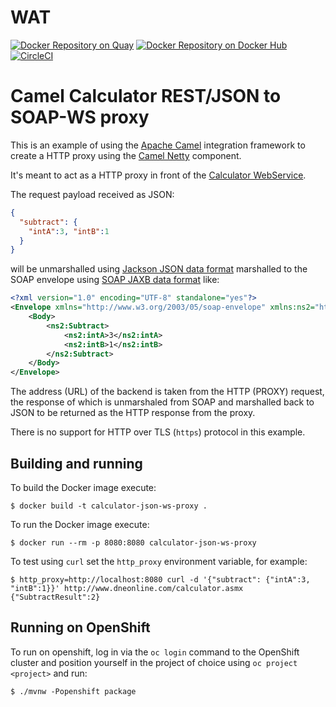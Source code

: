 # WAT

[![Docker Repository on Quay](https://quay.io/repository/zregvart/calculator-json-ws-proxy/status "Docker Repository on Quay")](https://quay.io/repository/zregvart/calculator-json-ws-proxy) [![Docker Repository on Docker Hub](https://img.shields.io/docker/automated/zregvart/calculator-json-ws-proxy.svg "Docker Repository on Docker Hub")](https://hub.docker.com/r/zregvart/calculator-json-ws-proxy) [![CircleCI](https://circleci.com/gh/zregvart/calculator-json-ws-proxy.svg?style=svg)](https://circleci.com/gh/zregvart/calculator-json-ws-proxy)

# Camel Calculator REST/JSON to SOAP-WS proxy

This is an example of using the [Apache Camel](https://camel.apache.org/)
integration framework to create a HTTP proxy using the [Camel Netty](https://camel.apache.org/components/latest/netty-http-component.html)
component.

It's meant to act as a HTTP proxy in front of the [Calculator WebService](http://www.dneonline.com/calculator.asmx).

The request payload received as JSON:

```json
{
  "subtract": {
    "intA":3, "intB":1
  }
}
```

will be unmarshalled using [Jackson JSON data format](https://camel.apache.org/components/latest/json-jackson-dataformat.html) marshalled to the SOAP envelope using [SOAP JAXB data format](https://camel.apache.org/components/latest/soapjaxb-dataformat.html) like:

```xml
<?xml version="1.0" encoding="UTF-8" standalone="yes"?>
<Envelope xmlns="http://www.w3.org/2003/05/soap-envelope" xmlns:ns2="http://tempuri.org/">
    <Body>
        <ns2:Subtract>
            <ns2:intA>3</ns2:intA>
            <ns2:intB>1</ns2:intB>
        </ns2:Subtract>
    </Body>
</Envelope>
```

The address (URL) of the backend is taken from the HTTP (PROXY) request, the response of which is unmarshaled from SOAP and marshalled back to JSON to be returned as the HTTP response from the proxy.

There is no support for HTTP over TLS (`https`) protocol in this example.

## Building and running

To build the Docker image execute:

    $ docker build -t calculator-json-ws-proxy .

To run the Docker image execute:

    $ docker run --rm -p 8080:8080 calculator-json-ws-proxy

To test using `curl` set the `http_proxy` environment variable, for example:

    $ http_proxy=http://localhost:8080 curl -d '{"subtract": {"intA":3, "intB":1}}' http://www.dneonline.com/calculator.asmx
    {"SubtractResult":2}

## Running on OpenShift

To run on openshift, log in via the `oc login` command to the OpenShift cluster
and position yourself in the project of choice using `oc project <project>` and
run:

    $ ./mvnw -Popenshift package
